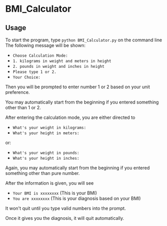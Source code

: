 # BMI_Calculator
## Usage
To start the program, type `python BMI_Calculator.py` on the command line
The following message will be shown:

* `Choose Calculation Mode:`
* `1. kilograms in weight and meters in height`
* `2. pounds in weight and inches in height`
* `Please type 1 or 2.`
* `Your Choice:`

Then you will be prompted to enter number 1 or 2 based on your unit preference.

You may automatically start from the beginning if you entered something other than 1 or 2.

After entering the calculation mode, you are either directed to

* `What's your weight in kilograms:`
* `What's your height in meters:`

or:

* `What's your weight in pounds:`
* `What's your height in inches:`

Again, you may automatically start from the beginning if you entered something other than pure number.

After the information is given, you will see 

* `Your BMI is xxxxxxxx` (This is your BMI)
* `You are xxxxxxxx` (This is your diagnosis based on your BMI)

It won't quit until you type valid numbers into the prompt.

Once it gives you the diagnosis, it will quit automatically.







